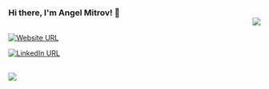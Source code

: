 ### Hi there, I'm Angel Mitrov! 👋 <div align = 'right'>![](https://komarev.com/ghpvc/?username=AngelMitrov&color=7A6BB5)</div>

[![Website URL](https://img.shields.io/badge/website-Check_it_out-7A6BB5?logo=.net&style=for-the-badge)](https://www.angelmitrov.com/)

[![LinkedIn URL](https://img.shields.io/badge/LinkedIn-Connect-blue?logo=linkedin&style=for-the-badge)](https://www.linkedin.com/in/angelmitrov/)

<br>

<a href="https://github.com/AngelMitrov">
  <img src="https://github-readme-stats.vercel.app/api?username=AngelMitrov&count_private=true&show_icons=true&theme=dark&&hide=prs,stars&icon_color=7A6BB5&hide_border=true" />
</a>
